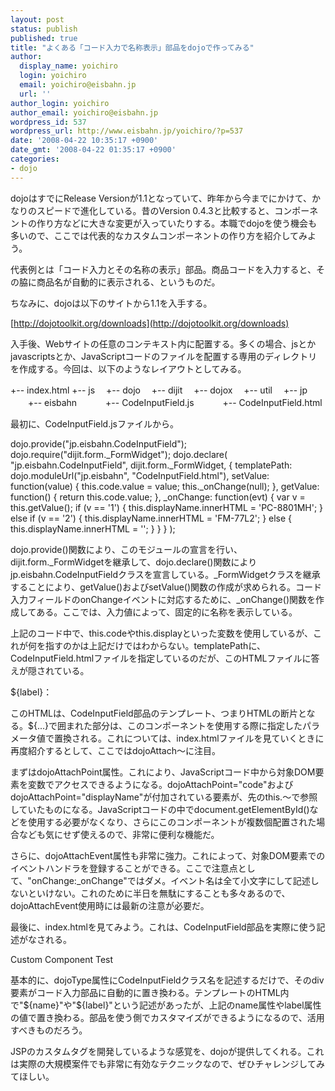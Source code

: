 ```yaml
---
layout: post
status: publish
published: true
title: "よくある「コード入力で名称表示」部品をdojoで作ってみる"
author:
  display_name: yoichiro
  login: yoichiro
  email: yoichiro@eisbahn.jp
  url: ''
author_login: yoichiro
author_email: yoichiro@eisbahn.jp
wordpress_id: 537
wordpress_url: http://www.eisbahn.jp/yoichiro/?p=537
date: '2008-04-22 10:35:17 +0900'
date_gmt: '2008-04-22 01:35:17 +0900'
categories:
- dojo
---
```


dojoはすでにRelease Versionが1.1となっていて、昨年から今までにかけて、かなりのスピードで進化している。昔のVersion 0.4.3と比較すると、コンポーネントの作り方などに大きな変更が入っていたりする。本職でdojoを使う機会も多いので、ここでは代表的なカスタムコンポーネントの作り方を紹介してみよう。

代表例とは「コード入力とその名称の表示」部品。商品コードを入力すると、その脇に商品名が自動的に表示される、というものだ。

ちなみに、dojoは以下のサイトから1.1を入手する。

[http://dojotoolkit.org/downloads](http://dojotoolkit.org/downloads)

入手後、Webサイトの任意のコンテキスト内に配置する。多くの場合、jsとかjavascriptsとか、JavaScriptコードのファイルを配置する専用のディレクトリを作成する。今回は、以下のようなレイアウトとしてみる。

+-- index.html
+-- js
　+-- dojo
　+-- dijit
　+-- dojox
　+-- util
　+-- jp
　　+-- eisbahn
　　　+-- CodeInputField.js
　　　+-- CodeInputField.html

最初に、CodeInputField.jsファイルから。

dojo.provide("jp.eisbahn.CodeInputField");
dojo.require("dijit.form._FormWidget");
dojo.declare(
"jp.eisbahn.CodeInputField",
dijit.form._FormWidget,
{
templatePath: dojo.moduleUrl("jp.eisbahn", "CodeInputField.html"),
setValue: function(value) {
this.code.value = value;
this._onChange(null);
},
getValue: function() {
return this.code.value;
},
_onChange: function(evt) {
var v = this.getValue();
if (v == '1') {
this.displayName.innerHTML = 'PC-8801MH';
} else if (v == '2') {
this.displayName.innerHTML = 'FM-77L2';
} else {
this.displayName.innerHTML = '';
}
}
}
);

dojo.provide()関数により、このモジュールの宣言を行い、dijit.form._FormWidgetを継承して、dojo.declare()関数によりjp.eisbahn.CodeInputFieldクラスを宣言している。_FormWidgetクラスを継承することにより、getValue()およびsetValue()関数の作成が求められる。コード入力フィールドのonChangeイベントに対応するために、_onChange()関数を作成してある。ここでは、入力値によって、固定的に名称を表示している。

上記のコード中で、this.codeやthis.displayといった変数を使用しているが、これが何を指すのかは上記だけではわからない。templatePathに、CodeInputField.htmlファイルを指定しているのだが、このHTMLファイルに答えが隠されている。

${label}：

このHTMLは、CodeInputField部品のテンプレート、つまりHTMLの断片となる。${...}で囲まれた部分は、このコンポーネントを使用する際に指定したパラメータ値で置換される。これについては、index.htmlファイルを見ていくときに再度紹介するとして、ここではdojoAttach〜に注目。

まずはdojoAttachPoint属性。これにより、JavaScriptコード中から対象DOM要素を変数でアクセスできるようになる。dojoAttachPoint="code"およびdojoAttachPoint="displayName"が付加されている要素が、先のthis.〜で参照していたものになる。JavaScriptコードの中でdocument.getElementById()などを使用する必要がなくなり、さらにこのコンポーネントが複数個配置された場合なども気にせず使えるので、非常に便利な機能だ。

さらに、dojoAttachEvent属性も非常に強力。これによって、対象DOM要素でのイベントハンドラを登録することができる。ここで注意点として、"onChange:_onChange"ではダメ。イベント名は全て小文字にして記述しないといけない。これのために半日を無駄にすることも多々あるので、dojoAttachEvent使用時には最新の注意が必要だ。

最後に、index.htmlを見てみよう。これは、CodeInputField部品を実際に使う記述がなされる。

Custom Component Test

基本的に、dojoType属性にCodeInputFieldクラス名を記述するだけで、そのdiv要素がコード入力部品に自動的に置き換わる。テンプレートのHTML内で"${name}"や"${label}"という記述があったが、上記のname属性やlabel属性の値で置き換わる。部品を使う側でカスタマイズができるようになるので、活用すべきものだろう。

JSPのカスタムタグを開発しているような感覚を、dojoが提供してくれる。これは実際の大規模案件でも非常に有効なテクニックなので、ぜひチャレンジしてみてほしい。
